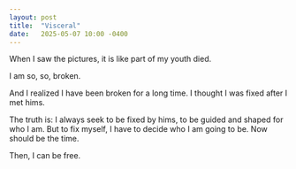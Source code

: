 ```yaml
---
layout: post
title:  "Visceral"
date:   2025-05-07 10:00 -0400
---
```


When I saw the pictures, it is like part of my youth died.

I am so, so, broken.

And I realized I have been broken for a long time. I thought I was fixed after I met hims.

The truth is: I always seek to be fixed by hims, to be guided and shaped for who I am. But to fix myself, I have to decide who I am going to be. Now should be the time.

Then, I can be free.
